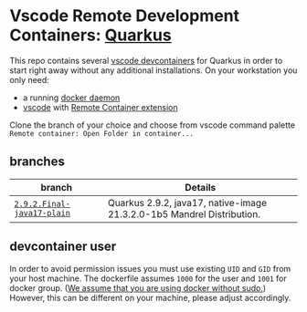 # Vscode Remote Development Containers: [Quarkus](https://quarkus.io)

This repo contains several [vscode devcontainers](https://code.visualstudio.com/docs/remote/containers) for Quarkus in order to start right away without any additional installations. On your workstation you only need:

- a running [docker daemon](https://www.docker.com/)
- [vscode](https://code.visualstudio.com/) with [Remote Container extension](https://code.visualstudio.com/docs/remote/containers-tutorial)

Clone the branch of your choice and choose from vscode command palette `Remote container: Open Folder in container...`

## branches

| branch | Details |
| ------ | ------- |
| [`2.9.2.Final-java17-plain`](https://github.com/alitari/vscode-remote-quarkus/tree/2.9.2.Final-java17-plain) | Quarkus 2.9.2, java17, native-image 21.3.2.0-1b5 Mandrel Distribution.|

## devcontainer user

In order to avoid permission issues you must use existing `UID` and `GID` from your host machine. The dockerfile assumes `1000` for the user and `1001` for docker group. ([We assume that you are using docker without sudo.](https://docs.docker.com/engine/install/linux-postinstall/#manage-docker-as-a-non-root-user)) However, this can be different on your machine, please adjust accordingly.

